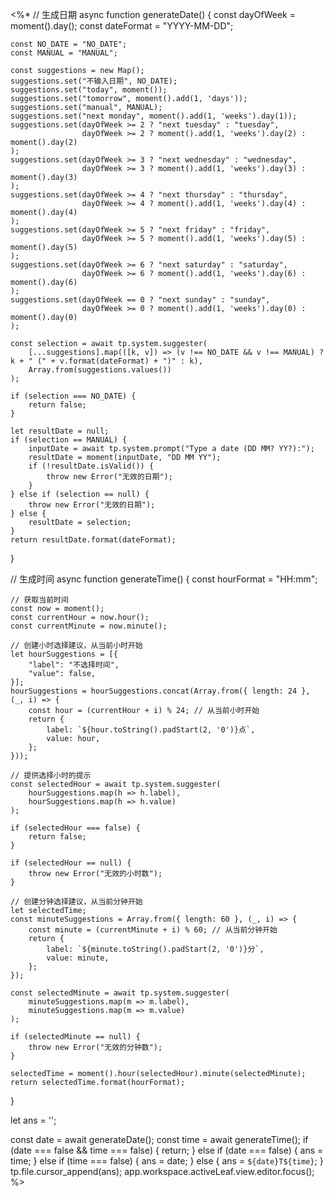 <%*
// 生成日期
async function generateDate() {
    const dayOfWeek = moment().day();
	const dateFormat = "YYYY-MM-DD";

	const NO_DATE = "NO_DATE";
	const MANUAL = "MANUAL";
	
	const suggestions = new Map();
	suggestions.set("不输入日期", NO_DATE);
	suggestions.set("today", moment());
	suggestions.set("tomorrow", moment().add(1, 'days'));
	suggestions.set("manual", MANUAL);
	suggestions.set("next monday", moment().add(1, 'weeks').day(1));
	suggestions.set(dayOfWeek >= 2 ? "next tuesday" : "tuesday",
	                dayOfWeek >= 2 ? moment().add(1, 'weeks').day(2) : moment().day(2)
	);
	suggestions.set(dayOfWeek >= 3 ? "next wednesday" : "wednesday",
	                dayOfWeek >= 3 ? moment().add(1, 'weeks').day(3) : moment().day(3)
	);
	suggestions.set(dayOfWeek >= 4 ? "next thursday" : "thursday",
	                dayOfWeek >= 4 ? moment().add(1, 'weeks').day(4) : moment().day(4)
	);
	suggestions.set(dayOfWeek >= 5 ? "next friday" : "friday",
	                dayOfWeek >= 5 ? moment().add(1, 'weeks').day(5) : moment().day(5)
	);
	suggestions.set(dayOfWeek >= 6 ? "next saturday" : "saturday",
	                dayOfWeek >= 6 ? moment().add(1, 'weeks').day(6) : moment().day(6)
	);
	suggestions.set(dayOfWeek == 0 ? "next sunday" : "sunday",
	                dayOfWeek >= 0 ? moment().add(1, 'weeks').day(0) : moment().day(0)
	);
	
	const selection = await tp.system.suggester(
	    [...suggestions].map(([k, v]) => (v !== NO_DATE && v !== MANUAL) ? k + " (" + v.format(dateFormat) + ")" : k),
	    Array.from(suggestions.values())
	);

	if (selection === NO_DATE) {
		return false;
	}
	
	let resultDate = null;
	if (selection == MANUAL) {
	    inputDate = await tp.system.prompt("Type a date (DD MM? YY?):");
	    resultDate = moment(inputDate, "DD MM YY");
	    if (!resultDate.isValid()) {
			throw new Error("无效的日期");
	    }
	} else if (selection == null) {
		throw new Error("无效的日期");
	} else {
	    resultDate = selection;
	}
	return resultDate.format(dateFormat);
}

// 生成时间
async function generateTime() {
    const hourFormat = "HH:mm";

	// 获取当前时间
	const now = moment();
	const currentHour = now.hour();
	const currentMinute = now.minute();
	
	// 创建小时选择建议，从当前小时开始
	let hourSuggestions = [{
		"label": "不选择时间",
		"value": false,
	}];
	hourSuggestions = hourSuggestions.concat(Array.from({ length: 24 }, (_, i) => {
	    const hour = (currentHour + i) % 24; // 从当前小时开始
	    return {
	        label: `${hour.toString().padStart(2, '0')}点`,
	        value: hour,
	    };
	}));
	
	// 提供选择小时的提示
	const selectedHour = await tp.system.suggester(
	    hourSuggestions.map(h => h.label),
	    hourSuggestions.map(h => h.value)
	);

	if (selectedHour === false) {
		return false;
	}

	if (selectedHour == null) {
		throw new Error("无效的小时数");
	}
	
	// 创建分钟选择建议，从当前分钟开始
	let selectedTime;
	const minuteSuggestions = Array.from({ length: 60 }, (_, i) => {
		const minute = (currentMinute + i) % 60; // 从当前分钟开始
		return {
			label: `${minute.toString().padStart(2, '0')}分`,
			value: minute,
		};
	});

	const selectedMinute = await tp.system.suggester(
		minuteSuggestions.map(m => m.label),
		minuteSuggestions.map(m => m.value)
	);

	if (selectedMinute == null) {
		throw new Error("无效的分钟数");
	}

	selectedTime = moment().hour(selectedHour).minute(selectedMinute);
	return selectedTime.format(hourFormat);
}

let ans = '';

const date = await generateDate();
const time = await generateTime();
if (date === false && time === false) {
	return;
} else if (date === false) {
	ans = time;
} else if (time === false) {
	ans = date;
} else {
	ans = `${date}T${time}`;
}
tp.file.cursor_append(ans);
app.workspace.activeLeaf.view.editor.focus();
%>